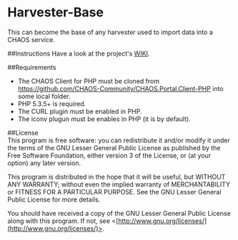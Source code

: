 Harvester-Base
=============

This can become the base of any harvester used to import data into a CHAOS service.

##Instructions
Have a look at the project's [WIKI](https://github.com/CHAOS-Community/Harvester-Base/wiki).

##Requirements
* The CHAOS Client for PHP must be cloned from https://github.com/CHAOS-Community/CHAOS.Portal.Client-PHP into some local folder.
* PHP 5.3.5+ is required.
* The CURL plugin must be enabled in PHP.
* The iconv plugun must be enables in PHP (it is by default).

##License  
This program is free software: you can redistribute it and/or modify it under the terms of the GNU Lesser General Public License as published by the Free Software Foundation, either version 3 of the License, or (at your option) any later version.

This program is distributed in the hope that it will be useful, but WITHOUT ANY WARRANTY; without even the implied warranty of MERCHANTABILITY or FITNESS FOR A PARTICULAR PURPOSE.  See the GNU Lesser General Public License for more details.

You should have received a copy of the GNU Lesser General Public License along with this program.  If not, see <[http://www.gnu.org/licenses/](http://www.gnu.org/licenses/)>.  
